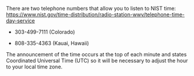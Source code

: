 There are two telephone numbers that allow you to listen to NIST time: https://www.nist.gov/time-distribution/radio-station-wwv/telephone-time-day-service

 

 - 303-499-7111 (Colorado)

 - 808-335-4363 (Kauai, Hawaii)

The announcement of the time occurs at the top of each minute and states Coordinated Universal Time (UTC) so it will be necessary to adjust the hour to your local time zone.
